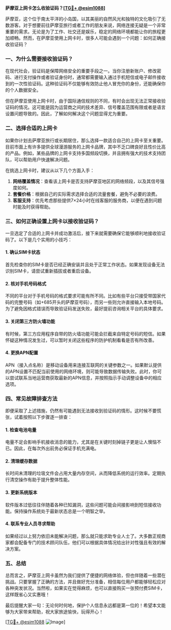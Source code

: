 **萨摩亚上网卡怎么收验证码？[[TG💪+ @esim1088](https://t.me/s/esim1088)]**

萨摩亚，这个位于南太平洋的小岛国，以其美丽的自然风光和独特的文化吸引了无数游客。对于想要前往萨摩亚旅行或者工作的朋友来说，网络连接无疑是一个非常重要的需求。无论是为了工作、社交还是娱乐，稳定的网络环境都能让你的旅程更加顺畅。然而，在萨摩亚使用上网卡时，很多人可能会遇到一个问题：如何正确接收验证码？

### 一、为什么需要接收验证码？

在现代社会，验证码是保障网络安全的重要手段之一。当你注册新账户、修改密码、进行支付操作或者验证身份时，通常都需要输入通过手机短信或电子邮件接收到的一次性验证码。这种验证码不仅能够有效防止他人冒充你的身份，还能确保你的个人数据安全。

但在萨摩亚使用上网卡时，由于国际通信规则的不同，有时会出现无法正常接收验证码的情况。这可能是因为运营商之间的技术差异、信号覆盖范围有限或者是语言设置问题导致的。因此，了解如何解决这个问题显得尤为重要。

### 二、选择合适的上网卡

如果你计划去萨摩亚旅行或长期居住，那么选择一款适合自己的上网卡至关重要。目前市面上有许多提供全球漫游服务的上网卡品牌，其中不乏口碑良好且性价比高的产品。例如，某些品牌的上网卡支持多国频段切换，并且拥有强大的技术支持团队，可以帮助用户快速解决问题。

在挑选上网卡时，建议从以下几个方面入手：
1. **网络覆盖情况**：查看该上网卡是否支持萨摩亚地区的网络频段，以及其信号强度如何。
2. **套餐价格**：根据自己的实际需求选择合适的流量套餐，避免不必要的浪费。
3. **客服支持**：优先考虑那些提供7×24小时在线客服的服务商，以便在遇到问题时能及时获得帮助。

### 三、如何正确设置上网卡以接收验证码？

一旦选定了合适的上网卡并成功激活后，接下来就需要确保它能够顺利地接收验证码了。以下是几个实用的小技巧：

#### 1. 确认SIM卡状态
首先检查你的SIM卡是否已经正确安装并且处于正常工作状态。如果发现设备无法识别SIM卡，请尝试重新插拔或者重启设备。

#### 2. 核对手机号码格式
不同的平台对于手机号码的格式要求可能有所不同。比如有些平台只接受带国家代码的完整号码（如+685开头的萨摩亚号码），而另一些则允许直接输入本地号码。为了避免因格式错误而导致验证码发送失败，最好提前咨询相关平台的具体要求。

#### 3. 关闭第三方防火墙功能
有时候，第三方应用程序自带的防火墙功能可能会拦截来自特定号码的短信。如果怀疑这种情况发生过，可以暂时关闭这些程序的防护机制看看是否有所改善。

#### 4. 更换APN配置
APN（接入点名称）是移动设备用来连接互联网的关键参数之一。如果默认提供的APN设置不匹配当前使用的网络环境，则可能导致数据传输失败。此时，你可以尝试联系当地运营商获取最新的APN信息，并按照指示手动调整设备中的相应选项。

### 四、常见故障排查方法

即便采取了上述措施，仍然有可能遇到无法接收到验证码的情形。这时候不要慌张，试着按照以下步骤逐一排查：

#### 1. 检查电池电量
电量不足会影响手机接收消息的能力，尤其是在关键时刻掉链子更是让人懊恼不已。因此，在每次外出前务必保证手机充满电。

#### 2. 清理缓存数据
长时间未清理的垃圾文件会占用大量内存空间，从而降低系统的运行效率。定期执行清空操作有助于提升整体性能。

#### 3. 更新系统版本
软件版本过低往往伴随着各种已知漏洞，这些问题可能会间接影响到短信接收功能。保持操作系统处于最新状态总是一个明智之举。

#### 4. 联系专业人员寻求帮助
如果经过以上努力依旧未能解决问题，那么就只能求助专业人士了。大多数正规商家都会配备专门的技术顾问队伍，他们可以根据具体情况给出针对性强且有效的解决方案。

### 五、总结

总而言之，萨摩亚上网卡虽然为我们提供了便捷的网络体验，但也伴随着一些潜在挑战。只要掌握了正确的方法，并且做好充分准备，相信每位用户都能够轻松应对各种突发状况。当然啦，如果实在觉得麻烦，也可以直接购买一张预付费SIM卡，这样既省心又实惠哦！

最后提醒大家一句：无论何时何地，保护个人信息永远都是第一位的！希望本文能够为大家带来帮助，祝大家旅途愉快，玩得开心！

[[TG💪+ @esim1088](https://t.me/s/esim1088) ![Image](https://i.postimg.cc/4NQfJmqS/Snipaste-2025-05-13-00-14-12.png)]